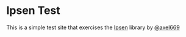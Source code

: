 # Ipsen Test

This is a simple test site that exercises the [Ipsen](https://github.com/axel669/lib.ipsen/)
library by [@axel669](https://github.com/axel669)